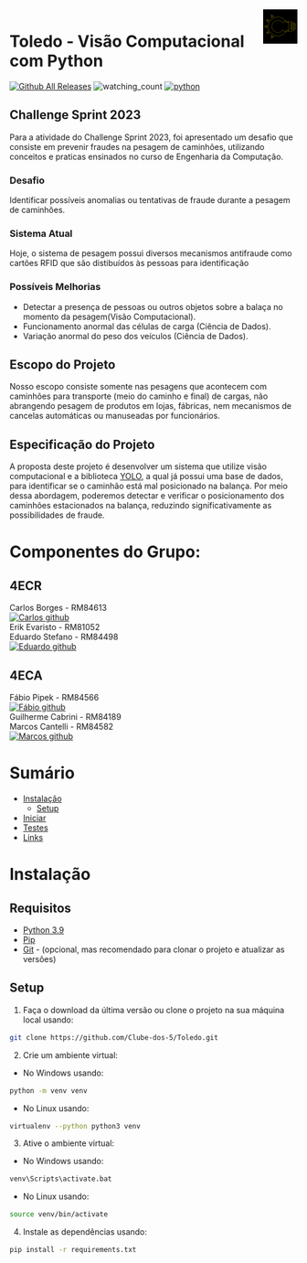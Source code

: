 <a href="https://github.com/Clube-dos-5">
    <img src="https://github.com/Clube-dos-5/Toledo/blob/Dev-FaKL/CD5LogoDark.png" alt="CD5 logo" title="CD5" align="right" height="60" />
</a>

# Toledo - Visão Computacional com Python

[![Github All Releases](https://img.shields.io/github/downloads/Clube-dos-5/Toledo/total.svg)]()
<img src="https://komarev.com/ghpvc/?username=Clube-dos-5&color=brightgreen" alt="watching_count" />
[![python](https://img.shields.io/badge/Python-3.9-3776AB.svg?style=flat&logo=python&logoColor=white)](https://www.python.org)

## Challenge Sprint 2023

Para a atividade do Challenge Sprint 2023, foi apresentado um desafio que consiste em prevenir fraudes na pesagem de caminhões, utilizando conceitos e praticas ensinados no curso de Engenharia da Computação.

### Desafio

Identificar possíveis anomalias ou tentativas de fraude durante a pesagem de caminhões.

### Sistema Atual

Hoje, o sistema de pesagem possui diversos mecanismos antifraude como cartões RFID que são distibuídos às pessoas para identificação

### Possíveis Melhorias
- Detectar a presença de pessoas ou outros objetos sobre a balaça no momento da pesagem(Visão Computacional).
- Funcionamento anormal das células de carga (Ciência de Dados).
- Variação anormal do peso dos veículos (Ciência de Dados).

## Escopo do Projeto

Nosso escopo consiste somente nas pesagens que acontecem com caminhões para transporte (meio do caminho e final) de cargas, não abrangendo pesagem de produtos em lojas, fábricas, nem mecanismos de cancelas automáticas ou manuseadas por funcionários.

## Especificação do Projeto

A proposta deste projeto é desenvolver um sistema que utilize visão computacional e a biblioteca [YOLO](https://opencv-tutorial.readthedocs.io/en/latest/yolo/yolo.html#), a qual já possui uma base de dados, para identificar se o caminhão está mal posicionado na balança. Por meio dessa abordagem, poderemos detectar e verificar o posicionamento dos caminhões estacionados na balança, reduzindo significativamente as possibilidades de fraude.

# Componentes do Grupo:

## 4ECR
Carlos Borges - RM84613 \
[![Carlos github](https://img.shields.io/badge/GitHub-kmuv1t-181717.svg?style=flat&logo=github)](https://github.com/kmuv1t) \
Erik Evaristo - RM81052 \
Eduardo Stefano - RM84498 \
[![Eduardo github](https://img.shields.io/badge/GitHub-dugimenes--jpg-181717.svg?style=flat&logo=github)](https://github.com/dugimenes-jpg) 
## 4ECA
Fábio Pipek - RM84566 \
[![Fábio github](https://img.shields.io/badge/GitHub-fabiopipek-181717.svg?style=flat&logo=github)](https://github.com/fabiopipek) \
Guilherme Cabrini - RM84189 \
Marcos Cantelli - RM84582 \
[![Marcos github](https://img.shields.io/badge/GitHub-MrHighTech20-181717.svg?style=flat&logo=github)](https://github.com/MrHighTech20) 


# Sumário

- [Instalação](#instalação)
    - [Setup](#setup)
- [Iniciar](#iniciar)
- [Testes](#testes)
- [Links](#links)

# Instalação

## Requisitos

- [Python 3.9](https://www.python.org/downloads/)
- [Pip](https://pip.pypa.io/en/stable/installing/)
- [Git](https://git-scm.com/downloads) - (opcional, mas recomendado para clonar o projeto e atualizar as versões)

## Setup
1. Faça o download da última versão ou clone o projeto na sua máquina local usando:
```bash
git clone https://github.com/Clube-dos-5/Toledo.git
```

2. Crie um ambiente virtual:

- No Windows usando:

```bash
python -m venv venv
``` 
- No Linux usando:

```bash
virtualenv --python python3 venv
```
3. Ative o ambiente virtual:

- No Windows usando:

```bash
venv\Scripts\activate.bat
```
- No Linux usando:

```bash
source venv/bin/activate
```

4. Instale as dependências usando:
```bash
pip install -r requirements.txt
```
